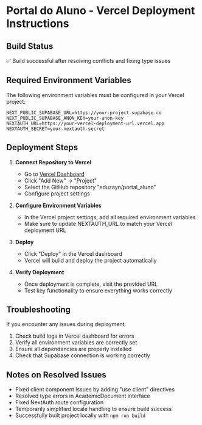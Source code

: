 # Portal do Aluno - Vercel Deployment Instructions

## Build Status
✅ Build successful after resolving conflicts and fixing type issues

## Required Environment Variables
The following environment variables must be configured in your Vercel project:

```
NEXT_PUBLIC_SUPABASE_URL=https://your-project.supabase.co
NEXT_PUBLIC_SUPABASE_ANON_KEY=your-anon-key
NEXTAUTH_URL=https://your-vercel-deployment-url.vercel.app
NEXTAUTH_SECRET=your-nextauth-secret
```

## Deployment Steps

1. **Connect Repository to Vercel**
   - Go to [Vercel Dashboard](https://vercel.com/dashboard)
   - Click "Add New" → "Project"
   - Select the GitHub repository "eduzayn/portal_aluno"
   - Configure project settings

2. **Configure Environment Variables**
   - In the Vercel project settings, add all required environment variables
   - Make sure to update NEXTAUTH_URL to match your Vercel deployment URL

3. **Deploy**
   - Click "Deploy" in the Vercel dashboard
   - Vercel will build and deploy the project automatically

4. **Verify Deployment**
   - Once deployment is complete, visit the provided URL
   - Test key functionality to ensure everything works correctly

## Troubleshooting

If you encounter any issues during deployment:

1. Check build logs in Vercel dashboard for errors
2. Verify all environment variables are correctly set
3. Ensure all dependencies are properly installed
4. Check that Supabase connection is working correctly

## Notes on Resolved Issues

- Fixed client component issues by adding "use client" directives
- Resolved type errors in AcademicDocument interface
- Fixed NextAuth route configuration
- Temporarily simplified locale handling to ensure build success
- Successfully built project locally with `npm run build`
